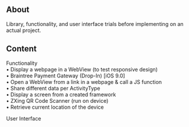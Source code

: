 ## About

Library, functionality, and user interface trials before implementing on an actual project. 

## Content

Functionality  
• Display a webpage in a WebView (to test responsive design)  
• Braintree Payment Gateway (Drop-In) [iOS 9.0]  
• Open a WebView from a link in a webpage & call a JS function  
• Share different data per ActivityType  
• Display a screen from a created framework  
• ZXing QR Code Scanner (run on device)  
• Retrieve current location of the device  

User Interface  

